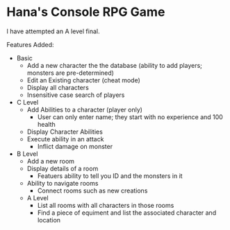 # Hana's Console RPG Game #

I have attempted an A level final.

Features Added:
- Basic
  - Add a new character the the database (ability to add players; monsters are pre-determined)
  - Edit an Existing character (cheat mode)
  - Display all characters
  - Insensitive case search of players
- C Level
  - Add Abilities to a character (player only)
    - User can only enter name; they start with no experience and 100 health
  - Display Character Abilities
  - Execute ability in an attack
    - Inflict damage on monster
- B Level
  - Add a new room
  - Display details of a room
    - Featuers ability to tell you ID and the monsters in it
  - Ability to navigate rooms
    - Connect rooms such as new creations
  - A Level
    - List all rooms with all characters in those rooms
    - Find a piece of equiment and list the associated character and location
